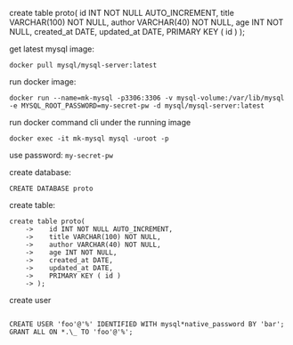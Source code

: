 create table proto(
id INT NOT NULL AUTO_INCREMENT,
title VARCHAR(100) NOT NULL,
author VARCHAR(40) NOT NULL,
age INT NOT NULL,
created_at DATE,
updated_at DATE,
PRIMARY KEY ( id )
);

get latest mysql image:

```
docker pull mysql/mysql-server:latest
```

run docker image:

```
docker run --name=mk-mysql -p3306:3306 -v mysql-volume:/var/lib/mysql -e MYSQL_ROOT_PASSWORD=my-secret-pw -d mysql/mysql-server:latest
```

run docker command cli under the running image

```
docker exec -it mk-mysql mysql -uroot -p
```

use password: `my-secret-pw`

create database:

```
CREATE DATABASE proto
```

create table:

```
create table proto(
    ->    id INT NOT NULL AUTO_INCREMENT,
    ->    title VARCHAR(100) NOT NULL,
    ->    author VARCHAR(40) NOT NULL,
    ->    age INT NOT NULL,
    ->    created_at DATE,
    ->    updated_at DATE,
    ->    PRIMARY KEY ( id )
    -> );
```

create user

```

CREATE USER 'foo'@'%' IDENTIFIED WITH mysql*native_password BY 'bar';
GRANT ALL ON *.\_ TO 'foo'@'%';

```
